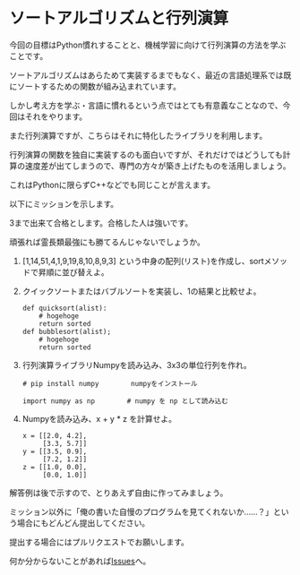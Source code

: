 # ソートアルゴリズムと行列演算

今回の目標はPython慣れすることと、機械学習に向けて行列演算の方法を学ぶことです。

ソートアルゴリズムはあらためて実装するまでもなく、最近の言語処理系では既にソートするための関数が組み込まれています。

しかし考え方を学ぶ・言語に慣れるという点ではとても有意義なことなので、今回はそれをやります。

また行列演算ですが、こちらはそれに特化したライブラリを利用します。

行列演算の関数を独自に実装するのも面白いですが、それだけではどうしても計算の速度差が出てしまうので、専門の方々が築き上げたものを活用しましょう。

これはPythonに限らずC++などでも同じことが言えます。

以下にミッションを示します。

3まで出来て合格とします。合格した人は強いです。

頑張れば霊長類最強にも勝てるんじゃないでしょうか。

1. [1,14,51,4,1,9,19,8,10,8,9,3] という中身の配列(リスト)を作成し、sortメソッドで昇順に並び替えよ。
2. クイックソートまたはバブルソートを実装し、1の結果と比較せよ。

    ```
    def quicksort(alist):
		# hogehoge
		return sorted
	def bubblesort(alist);
		# hogehoge
		return sorted
    ```
3. 行列演算ライブラリNumpyを読み込み、3x3の単位行列を作れ。

    ```
	# pip install numpy        numpyをインストール
    ```

    ```
    import numpy as np        # numpy を np として読み込む
    ```
4. Numpyを読み込み、x + y * z を計算せよ。
    ```
    x = [[2.0, 4.2],
         [3.3, 5.7]]
    y = [[3.5, 0.9],
         [7.2, 1.2]]
    z = [[1.0, 0.0],
         [0.0, 1.0]]
    ```

解答例は後で示すので、とりあえず自由に作ってみましょう。

ミッション以外に「俺の書いた自慢のプログラムを見てくれないか……？」という場合にもどんどん提出してください。

提出する場合にはプルリクエストでお願いします。

何か分からないことがあれば[Issues](https://github.com/PBL-2016/prepare/issues/)へ。
